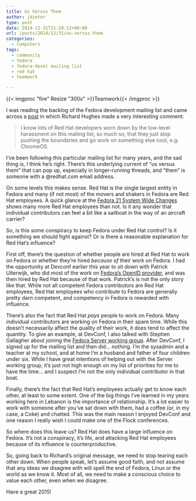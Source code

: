 ```yaml
---
title: Us Versus Them
author: jdieter
type: post
date: 2014-12-31T21:29:12+00:00
url: /posts/2014/12/31/us-versus-them
categories:
  - Computers
tags:
  - community
  - fedora
  - fedora-devel mailing list
  - red hat
  - teamwork

---
```

{{< imgproc "fire" Resize "300x" >}}Teamwork{{< /imgproc >}}

I was reading the backlog of the Fedora development mailing list and came across a [post][2] in which Richard Hughes made a very interesting comment:

> I know lots of Red Hat developers worn down by the low-level harassment on this mailing list, so much so, that they just stop pushing the boundaries and go work on something else cool, e.g. ChromeOS.

I&#8217;ve been following this particular mailing list for many years, and the sad thing is, I think he&#8217;s right. There&#8217;s this underlying current of &#8220;us versus them&#8221; that can pop up, especially in longer-running threads, and &#8220;them&#8221; is someone with a @redhat.com email address.

On some levels this makes sense. Red Hat is the single largest entity in Fedora and many (if not most) of the movers and shakers in Fedora are Red Hat employees. A quick glance at the [Fedora 21 System Wide Changes][3] shows many more Red Hat employees than not. Is it any wonder that individual contributors can feel a bit like a sailboat in the way of an aircraft carrier?

So, is this some conspiracy to keep Fedora under Red Hat control? Is it something we should fight against? Or is there a reasonable explanation for Red Hat&#8217;s influence?

First off, there&#8217;s the question of whether people are hired at Red Hat _to_ work on Fedora or whether they&#8217;re hired _because of_ their work on Fedora. I had the opportunity at Devconf earlier this year to sit down with Patrick Uiterwijk, who did most of the work on [Fedora&#8217;s OpenID provider][4], and was then hired by Red Hat because of that work. Patrick&#8217;s is not the only story like that. While not all competent Fedora contributors are Red Hat employees, Red Hat employees who contribute to Fedora are generally pretty darn competent, and competency in Fedora is rewarded with influence.

There&#8217;s also the fact that Red Hat _pays_ people to work on Fedora. Many individual contributors are working on Fedora in their spare time. While this doesn&#8217;t necessarily affect the quality of their work, it does tend to affect the quantity. To give an example, at DevConf, I also talked with Stephen Gallagher about joining the [Fedora Server working group][5]. After DevConf, I signed up for the mailing list and then did&#8230; nothing. I&#8217;m the sysadmin and a teacher at my school, and at home I&#8217;m a husband and father of four children under six. While I have great intentions of helping out with the Server working group, it&#8217;s just not high enough on my list of priorities for me to have the time&#8230; and I suspect I&#8217;m not the only individual contributor in that boat.

Finally, there&#8217;s the fact that Red Hat&#8217;s employees actually get to know each other, at least to some extent. One of the big things I&#8217;ve learned in my years working here in Lebanon is the importance of relationship. It&#8217;s a lot easier to work with someone after you&#8217;ve sat down with them, had a coffee (or, in my case, a Coke) and chatted. This was the main reason I enjoyed DevConf and one reason I really wish I could make one of the Flock conferences.

So where does this leave us? Red Hat does have a large influence on Fedora. It&#8217;s not a conspiracy, it&#8217;s life, and attacking Red Hat employees because of its influence is counterproductive.

So, going back to Richard&#8217;s original message, we need to stop tearing each other down. When people speak, let&#8217;s assume good faith, and not assume that any ideas we disagree with will spell the end of Fedora, Linux or the world as we know it. Most of all, we need to make a conscious choice to value each other, even when we disagree.

Have a great 2015!

 [2]: https://lists.fedoraproject.org/pipermail/devel/2014-December/205864.html
 [3]: https://fedoraproject.org/wiki/Releases/21/ChangeSet
 [4]: http://fedoraproject.org/wiki/OpenID
 [5]: http://fedoraproject.org/wiki/Server

